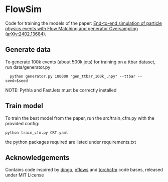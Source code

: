 # FlowSim
Code for training the models of the paper: [End-to-end simulation of particle physics events with Flow Matching and generator Oversampling](https://iopscience.iop.org/article/10.1088/2632-2153/ad563c) ([arXiv:2402.13684](https://arxiv.org/abs/2402.13684)).

## Generate data

To generate 100k events (about 500k jets) for training on a ttbar dataset, run data/generator.py
```
  python generator.py 100000 "gen_ttbar_100k_.npy" --ttbar --seed=$seed 
```
NOTE: Pythia and FastJets must be correctly installed

## Train model

To train the best model from the paper, run the src/train_cfm.py with the provided config:

```
python train_cfm.py CRT.yaml
```

the python packages required are listed under requirements.txt

## Acknowledgements
Contains code inspired by [dingo](https://github.com/dingo-gw/dingo/tree/FMPE), [nflows](https://github.com/bayesiains/nflows) and [torchcfm](https://github.com/atong01/conditional-flow-matching) code bases, released under MIT License
